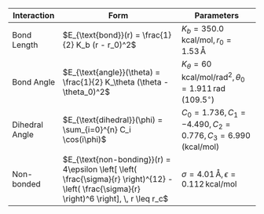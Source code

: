 | Interaction   | Form    | Parameters       |
|---------------|---------------------------|----------------------|
| Bond Length   | $E_{\text{bond}}(r) = \frac{1}{2} K_b (r - r_0)^2$ |$K_b = 350.0 \, \text{kcal/mol}, \, r_0 = 1.53 \, \text{Å}$|
| Bond Angle    |$E_{\text{angle}}(\theta) = \frac{1}{2} K_\theta (\theta - \theta_0)^2$ |$K_\theta = 60 \, \text{kcal/mol/rad}^2, \, \theta_0 = 1.911 \, \text{rad} \, (109.5^\circ)$|
| Dihedral Angle|$E_{\text{dihedral}}(\phi) = \sum_{i=0}^{n} C_i \cos(i\phi)$|$C_0 = 1.736, \, C_1 = -4.490, \, C_2 = 0.776, \, C_3 = 6.990 \, (\text{kcal/mol})$ |
| Non-bonded    |$E_{\text{non-bonding}}(r) = 4\epsilon \left[ \left( \frac{\sigma}{r} \right)^{12} - \left( \frac{\sigma}{r} \right)^6 \right], \, r \leq r_c$|$\sigma = 4.01 \, \text{Å}, \, \epsilon = 0.112 \, \text{kcal/mol}$  |